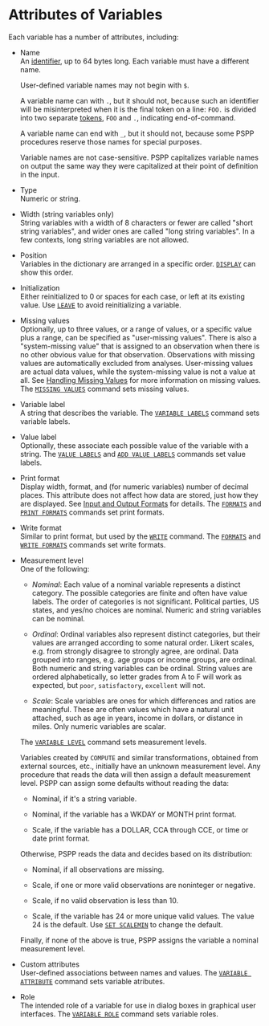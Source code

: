 # Attributes of Variables

Each variable has a number of attributes, including:

* Name  
  An [identifier](../basics/tokens.md), up to 64 bytes long.  Each
  variable must have a different name.

  User-defined variable names may not begin with `$`.

  A variable name can with `.`, but it should not, because such an
  identifier will be misinterpreted when it is the final token on a
  line: `FOO.`  is divided into two separate
  [tokens](../basics/tokens.md), `FOO` and `.`, indicating
  end-of-command.

  A variable name can end with `_`, but it should not, because some
  PSPP procedures reserve those names for special purposes.

  Variable names are not case-sensitive.  PSPP capitalizes variable
  names on output the same way they were capitalized at their point of
  definition in the input.

* Type  
  Numeric or string.

* Width (string variables only)  
  String variables with a width of 8 characters or fewer are called
  "short string variables", and wider ones are called "long string
  variables".  In a few contexts, long string variables are not
  allowed.

* Position  
  Variables in the dictionary are arranged in a specific order.
  [`DISPLAY`](../../commands/display.md) can show this order.

* Initialization  
  Either reinitialized to 0 or spaces for each case, or left at its
  existing value.  Use [`LEAVE`](../../commands/leave.md) to avoid
  reinitializing a variable.

* Missing values  
  Optionally, up to three values, or a range of values, or a specific
  value plus a range, can be specified as "user-missing values".
  There is also a "system-missing value" that is assigned to an
  observation when there is no other obvious value for that
  observation.  Observations with missing values are automatically
  excluded from analyses.  User-missing values are actual data values,
  while the system-missing value is not a value at all.  See [Handling
  Missing Values](../../language/basics/missing-values.md) for more
  information on missing values.  The [`MISSING
  VALUES`](../../commands/missing-values.md) command sets missing
  values.

* Variable label  
  A string that describes the variable.  The [`VARIABLE
  LABELS`](../../commands/variable-labels.md) command sets variable
  labels.

* Value label  
  Optionally, these associate each possible value of the variable with
  a string.  The [`VALUE LABELS`](../../commands/value-labels.md) and
  [`ADD VALUE LABELS`](../../commands/add-value-labels.md) commands
  set value labels.

* Print format  
  Display width, format, and (for numeric variables) number of decimal
  places.  This attribute does not affect how data are stored, just
  how they are displayed.  See [Input and Output
  Formats](../../language/datasets/formats/index.md) for details.  The
  [`FORMATS`](../../commands/formats.md) and [`PRINT
  FORMATS`](../../commands/print-formats.md) commands set print
  formats.

* Write format  
  Similar to print format, but used by the
  [`WRITE`](../../commands/write.md) command.  The
  [`FORMATS`](../../commands/formats.md) and [`WRITE
  FORMATS`](../../commands/write-formats.md) commands set write
  formats.

* <a name="measurement-level">Measurement level</a>  
  One of the following:

  - *Nominal*: Each value of a nominal variable represents a distinct
    category.  The possible categories are finite and often have value
    labels.  The order of categories is not significant.  Political
    parties, US states, and yes/no choices are nominal.  Numeric and
    string variables can be nominal.

  - *Ordinal*: Ordinal variables also represent distinct categories, but
    their values are arranged according to some natural order.  Likert
    scales, e.g. from strongly disagree to strongly agree, are
    ordinal.  Data grouped into ranges, e.g. age groups or income
    groups, are ordinal.  Both numeric and string variables can be
    ordinal.  String values are ordered alphabetically, so letter
    grades from A to F will work as expected, but `poor`,
    `satisfactory`, `excellent` will not.

  - *Scale*: Scale variables are ones for which differences and ratios
    are meaningful.  These are often values which have a natural unit
    attached, such as age in years, income in dollars, or distance in
    miles.  Only numeric variables are scalar.

  The [`VARIABLE LEVEL`](../../commands/variable-level.md) command
  sets measurement levels.

  Variables created by `COMPUTE` and similar transformations,
  obtained from external sources, etc., initially have an unknown
  measurement level.  Any procedure that reads the data will then
  assign a default measurement level.  PSPP can assign some defaults
  without reading the data:

  - Nominal, if it's a string variable.

  - Nominal, if the variable has a WKDAY or MONTH print format.

  - Scale, if the variable has a DOLLAR, CCA through CCE, or time
    or date print format.

  Otherwise, PSPP reads the data and decides based on its
  distribution:

  - Nominal, if all observations are missing.

  - Scale, if one or more valid observations are noninteger or
    negative.

  - Scale, if no valid observation is less than 10.

  - Scale, if the variable has 24 or more unique valid values.  The
    value 24 is the default.  Use [`SET
    SCALEMIN`](../../commands/set.md#scalemin) to change the default.

  Finally, if none of the above is true, PSPP assigns the variable a
  nominal measurement level.

* Custom attributes  
  User-defined associations between names and values.  The [`VARIABLE
  ATTRIBUTE`](../../commands/variable-attribute.md) command sets
  variable atributes.

* Role  
  The intended role of a variable for use in dialog boxes in graphical
  user interfaces.  The [`VARIABLE
  ROLE`](../../commands/variable-role.md) command sets variable roles.

